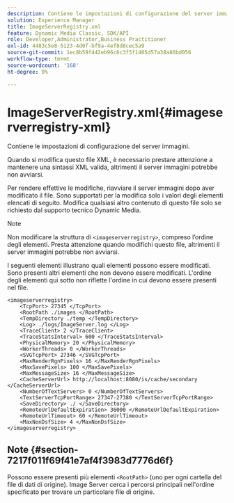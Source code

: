 ```yaml
---
description: Contiene le impostazioni di configurazione del server immagini.
solution: Experience Manager
title: ImageServerRegistry.xml
feature: Dynamic Media Classic, SDK/API
role: Developer,Administrator,Business Practitioner
exl-id: 4483c5e8-5123-4d0f-bf9a-4ef8d8cec5a9
source-git-commit: 1ec8b59f442eb96c6c3f5f1405d57a38a86bd056
workflow-type: tm+mt
source-wordcount: '168'
ht-degree: 0%

---
```


# ImageServerRegistry.xml{#imageserverregistry-xml}

Contiene le impostazioni di configurazione del server immagini.

Quando si modifica questo file XML, è necessario prestare attenzione a mantenere una sintassi XML valida, altrimenti il server immagini potrebbe non avviarsi.

Per rendere effettive le modifiche, riavviare il server immagini dopo aver modificato il file. Sono supportati per la modifica solo i valori degli elementi elencati di seguito. Modifica qualsiasi altro contenuto di questo file solo se richiesto dal supporto tecnico Dynamic Media.

>[!NOTE]
>
>Non modificare la struttura di `<imageserverregistry>`, compreso l’ordine degli elementi. Presta attenzione quando modifichi questo file, altrimenti il server immagini potrebbe non avviarsi.

I seguenti elementi illustrano quali elementi possono essere modificati. Sono presenti altri elementi che non devono essere modificati. L&#39;ordine degli elementi qui sotto non riflette l&#39;ordine in cui devono essere presenti nel file.

```
<imageserverregistry>
    <TcpPort> 27345 </TcpPort>    
    <RootPath ./images </RootPath>
    <TempDirectory ./temp </TempDirectory>
    <Log> ./logs/ImageServer.log </Log>
    <TraceClient> 2 </TraceClient>
    <TraceStatsInterval> 600 </TraceStatsInterval>
    <PhysicalMemory> 20 </PhysicalMemory>
    <WorkerThreads> 0 </WorkerThreads>
    <SVGTcpPort> 27346 </SVGTcpPort>
    <MaxRenderRgnPixels> 16 </MaxRenderRgnPixels>
    <MaxSavePixels> 100 </MaxSavePixels>
    <MaxMessageSize> 16 </MaxMessageSize>
    <CacheServerUrl> http://localhost:8080/is/cache/secondary </CacheServerUrl>
    <NumberOfTextServers> 0 </NumberOfTextServers>
    <TextServerTcpPortRange> 27347-27380 </TextServerTcpPortRange>
    <SaveDirectory> ./ </SaveDirectory>
    <RemoteUrlDefaultExpiration> 36000 </RemoteUrlDefaultExpiration>
    <RemoteUrlTimeout> 60 </RemoteUrlTimeout>
    <MaxNonDsfSize> 4 </MaxNonDsfSize>
</imageserverregistry>
```

## Note {#section-7217f011f69f41e7af4f3983d7776d6f}

Possono essere presenti più elementi `<RootPath>` (uno per ogni cartella del file di dati di origine). Image Server cerca i percorsi principali nell&#39;ordine specificato per trovare un particolare file di origine.
